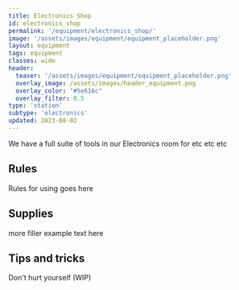 ```yaml
---
title: Electronics Shop
id: electronics_shop
permalink: '/equipment/electronics_shop/'
image: '/assets/images/equipment/equipment_placeholder.png'
layout: equipment
tags: equipment
classes: wide
header:
  teaser: '/assets/images/equipment/equipment_placeholder.png'
  overlay_image: /assets/images/header_equipment.png
  overlay_color: "#5e616c"
  overlay_filter: 0.5
type: 'station'
subtype: 'electronics'
updated: 2023-08-02
---
```


We have a full suite of tools in our Electronics room for etc etc etc

## Rules

Rules for using goes here

## Supplies

more filler example text here

## Tips and tricks
Don't hurt yourself (WIP)
